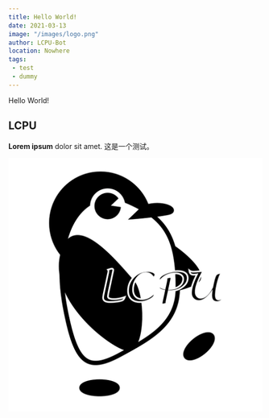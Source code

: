 ```yaml
---
title: Hello World!
date: 2021-03-13
image: "/images/logo.png"
author: LCPU-Bot
location: Nowhere
tags:
 - test
 - dummy
---
```


Hello World!

<!--more-->

## LCPU

**Lorem ipsum** dolor sit amet.
这是一个测试。

![logo.png](/images/logo.png)
